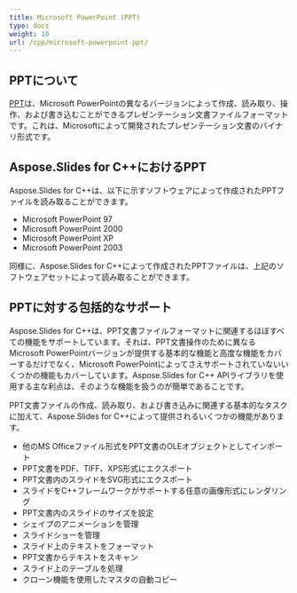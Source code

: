 ```yaml
---
title: Microsoft PowerPoint (PPT)
type: docs
weight: 10
url: /cpp/microsoft-powerpoint-ppt/
---
```


## **PPTについて**
[PPT](https://ja.wikipedia.org/wiki/Microsoft_PowerPoint)は、Microsoft PowerPointの異なるバージョンによって作成、読み取り、操作、および書き込むことができるプレゼンテーション文書ファイルフォーマットです。これは、Microsoftによって開発されたプレゼンテーション文書のバイナリ形式です。
## **Aspose.Slides for C++におけるPPT**
Aspose.Slides for C++は、以下に示すソフトウェアによって作成されたPPTファイルを読み取ることができます。

- Microsoft PowerPoint 97
- Microsoft PowerPoint 2000
- Microsoft PowerPoint XP
- Microsoft PowerPoint 2003

同様に、Aspose.Slides for C++によって作成されたPPTファイルは、上記のソフトウェアセットによって読み取ることができます。
## **PPTに対する包括的なサポート**
Aspose.Slides for C++は、PPT文書ファイルフォーマットに関連するほぼすべての機能をサポートしています。それは、PPT文書操作のために異なるMicrosoft PowerPointバージョンが提供する基本的な機能と高度な機能をカバーするだけでなく、Microsoft PowerPointによってさえサポートされていないいくつかの機能もカバーしています。Aspose.Slides for C++ APIライブラリを使用する主な利点は、そのような機能を扱うのが簡単であることです。

PPT文書ファイルの作成、読み取り、および書き込みに関連する基本的なタスクに加えて、Aspose.Slides for C++によって提供されるいくつかの機能があります。

- 他のMS Officeファイル形式をPPT文書のOLEオブジェクトとしてインポート
- PPT文書をPDF、TIFF、XPS形式にエクスポート
- PPT文書内のスライドをSVG形式にエクスポート
- スライドをC++フレームワークがサポートする任意の画像形式にレンダリング
- PPT文書内のスライドのサイズを設定
- シェイプのアニメーションを管理
- スライドショーを管理
- スライド上のテキストをフォーマット
- PPT文書からテキストをスキャン
- スライド上のテーブルを処理
- クローン機能を使用したマスタの自動コピー
